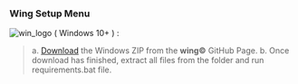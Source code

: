 ### Wing Setup Menu
![win_logo](https://o.remove.bg/downloads/901cafc8-5bd6-4f29-8fcc-05485396288c/1497553295-102_84846__1_-removebg-preview.png)
( Windows 10+ ) :
> a. [Download](https://github.com/cartischopppa/wingselfbot/releases/tag/v1.02.3) the Windows ZIP from the **wing©** GitHub Page.
> b. Once download has finished, extract all files from the folder and run requirements.bat file.
